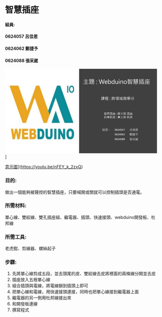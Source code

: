 # 智慧插座
#### 組員:
#### 0624057 呂佳恩
#### 0624062 鄭捷予
#### 0624088 張采崴

[![108-1_0624088微學分期末影片](封面2.jpg)](https://youtu.be/2mioioDZwgY)]

[意示圖](智慧插座.jpg)](https://youtu.be/nFEY_k_2zxQ)

### 目的:
做出一個能夠被聲控的智慧插座，只要喊開或關就可以控制插頭是否通電。

### 所需材料:
單心線、雙絞線、雙孔插座組、繼電器、插頭、快速接頭、webduino開發板、杜邦線

### 所需工具:
老虎鉗、剪線器、螺絲起子

### 步驟:
1. 先將單心線剪成五段，並去頭尾的皮、雙絞線去皮將裡面的兩條線分開並去皮
2. 插座放入五根單心線
3. 組合插頭與電線，將電線鎖到插頭上即可
4. 把單心線和電線，用快速接頭連接，同時也把單心線接到繼電器上面
5. 繼電器的另一側用杜邦線接出來
6. 和開發板連線
7. 撰寫程式
